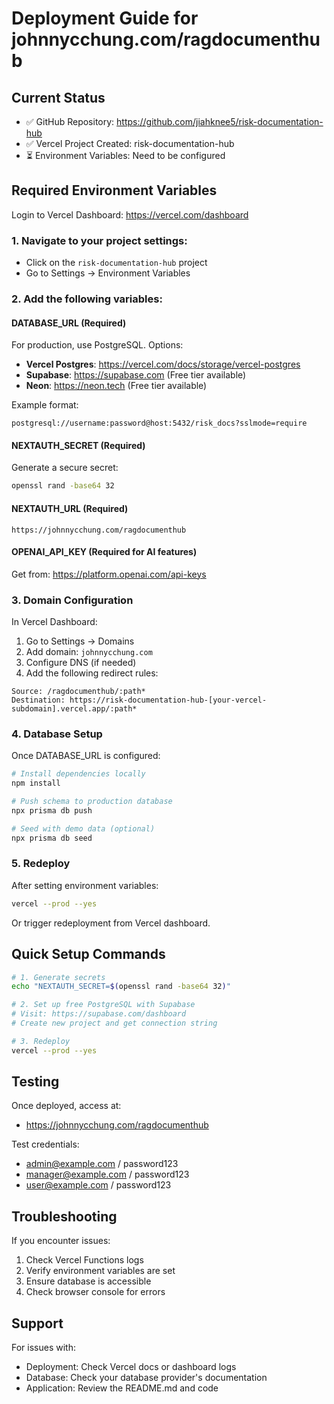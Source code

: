 # Deployment Guide for johnnycchung.com/ragdocumenthub

## Current Status
- ✅ GitHub Repository: https://github.com/jiahknee5/risk-documentation-hub
- ✅ Vercel Project Created: risk-documentation-hub
- ⏳ Environment Variables: Need to be configured

## Required Environment Variables

Login to Vercel Dashboard: https://vercel.com/dashboard

### 1. Navigate to your project settings:
- Click on the `risk-documentation-hub` project
- Go to Settings → Environment Variables

### 2. Add the following variables:

#### DATABASE_URL (Required)
For production, use PostgreSQL. Options:
- **Vercel Postgres**: https://vercel.com/docs/storage/vercel-postgres
- **Supabase**: https://supabase.com (Free tier available)
- **Neon**: https://neon.tech (Free tier available)

Example format:
```
postgresql://username:password@host:5432/risk_docs?sslmode=require
```

#### NEXTAUTH_SECRET (Required)
Generate a secure secret:
```bash
openssl rand -base64 32
```

#### NEXTAUTH_URL (Required)
```
https://johnnycchung.com/ragdocumenthub
```

#### OPENAI_API_KEY (Required for AI features)
Get from: https://platform.openai.com/api-keys

### 3. Domain Configuration

In Vercel Dashboard:
1. Go to Settings → Domains
2. Add domain: `johnnycchung.com`
3. Configure DNS (if needed)
4. Add the following redirect rules:

```
Source: /ragdocumenthub/:path*
Destination: https://risk-documentation-hub-[your-vercel-subdomain].vercel.app/:path*
```

### 4. Database Setup

Once DATABASE_URL is configured:

```bash
# Install dependencies locally
npm install

# Push schema to production database
npx prisma db push

# Seed with demo data (optional)
npx prisma db seed
```

### 5. Redeploy

After setting environment variables:
```bash
vercel --prod --yes
```

Or trigger redeployment from Vercel dashboard.

## Quick Setup Commands

```bash
# 1. Generate secrets
echo "NEXTAUTH_SECRET=$(openssl rand -base64 32)"

# 2. Set up free PostgreSQL with Supabase
# Visit: https://supabase.com/dashboard
# Create new project and get connection string

# 3. Redeploy
vercel --prod --yes
```

## Testing

Once deployed, access at:
- https://johnnycchung.com/ragdocumenthub

Test credentials:
- admin@example.com / password123
- manager@example.com / password123
- user@example.com / password123

## Troubleshooting

If you encounter issues:
1. Check Vercel Functions logs
2. Verify environment variables are set
3. Ensure database is accessible
4. Check browser console for errors

## Support

For issues with:
- Deployment: Check Vercel docs or dashboard logs
- Database: Check your database provider's documentation
- Application: Review the README.md and code